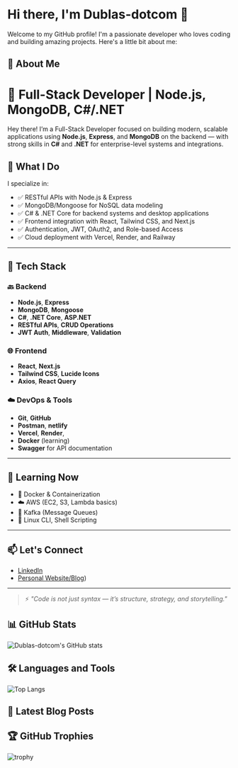 # Hi there, I'm Dublas-dotcom 👋

Welcome to my GitHub profile! I'm a passionate developer who loves coding and building amazing projects. Here's a little bit about me:

## 🚀 About Me
# 🚀 Full-Stack Developer | Node.js, MongoDB, C#/.NET

Hey there! I’m a Full-Stack Developer focused on building modern, scalable applications using **Node.js**, **Express**, and **MongoDB** on the backend — with strong skills in **C#** and **.NET** for enterprise-level systems and integrations.

## 💼 What I Do

I specialize in:
- ✅ RESTful APIs with Node.js & Express
- ✅ MongoDB/Mongoose for NoSQL data modeling
- ✅ C# & .NET Core for backend systems and desktop applications
- ✅ Frontend integration with React, Tailwind CSS, and Next.js
- ✅ Authentication, JWT, OAuth2, and Role-based Access
- ✅ Cloud deployment with Vercel, Render, and Railway

---

## 🔧 Tech Stack

### 🔙 Backend
- **Node.js**, **Express**
- **MongoDB**, **Mongoose**
- **C#**, **.NET Core**, **ASP.NET**
- **RESTful APIs**, **CRUD Operations**
- **JWT Auth**, **Middleware**, **Validation**

### 🌐 Frontend
- **React**, **Next.js**
- **Tailwind CSS**, **Lucide Icons**
- **Axios**, **React Query**

### ☁️ DevOps & Tools
- **Git**, **GitHub**
- **Postman**, **netlify**
- **Vercel**, **Render**, 
- **Docker** (learning)
- **Swagger** for API documentation

---


## 🧠 Learning Now
- 🐳 Docker & Containerization
- ☁️ AWS (EC2, S3, Lambda basics)
- 🧵 Kafka (Message Queues)
- 🐧 Linux CLI, Shell Scripting

---
## 📫 Let's Connect

- [LinkedIn](https://www.linkedin.com/in/mthokozisi-carvin-285bb5203/)
- [Personal Website/Blog](https://dublas-dotcom.github.io/MyPortfolio/))

---

> ⚡ *"Code is not just syntax — it’s structure, strategy, and storytelling."*

## 📊 GitHub Stats

![Dublas-dotcom's GitHub stats](https://github-readme-stats.vercel.app/api?username=Dublas-dotcom&show_icons=true&theme=radical)

## 🛠️ Languages and Tools

![Top Langs](https://github-readme-stats.vercel.app/api/top-langs/?username=Dublas-dotcom&layout=compact&theme=radical)


## 📝 Latest Blog Posts

<!-- BLOG-POST-LIST:START -->
<!-- BLOG-POST-LIST:END -->

## 🏆 GitHub Trophies

![trophy](https://github-profile-trophy.vercel.app/?username=Dublas-dotcom&theme=radical)
